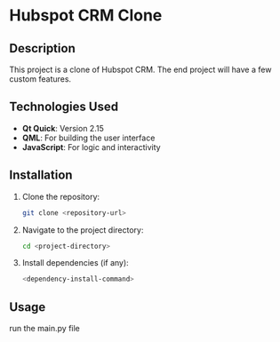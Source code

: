 # Hubspot CRM Clone

## Description
This project is a clone of Hubspot CRM. The end project will have a few custom features.

## Technologies Used
- **Qt Quick**: Version 2.15
- **QML**: For building the user interface
- **JavaScript**: For logic and interactivity

## Installation
1. Clone the repository:
   ```bash
   git clone <repository-url>
   ```
2. Navigate to the project directory:
   ```bash
   cd <project-directory>
   ```
3. Install dependencies (if any):
   ```bash
   <dependency-install-command>
   ```

## Usage
run the main.py file
